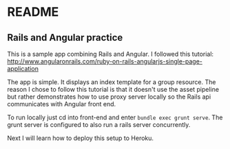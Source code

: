 # README

## Rails and Angular practice

This is a sample app combining Rails and Angular. I followed this tutorial:
http://www.angularonrails.com/ruby-on-rails-angularjs-single-page-application

The app is simple. It displays an index template for a group resource. The reason
I chose to follow this tutorial is that it doesn't use the asset pipeline but rather
demonstrates how to use proxy server locally so the Rails api communicates with Angular
front end.

To run locally just cd into front-end and enter ``bundle exec grunt serve``.  The grunt
server is configured to also run a rails server concurrently.

Next I will learn how to deploy this setup to Heroku.

